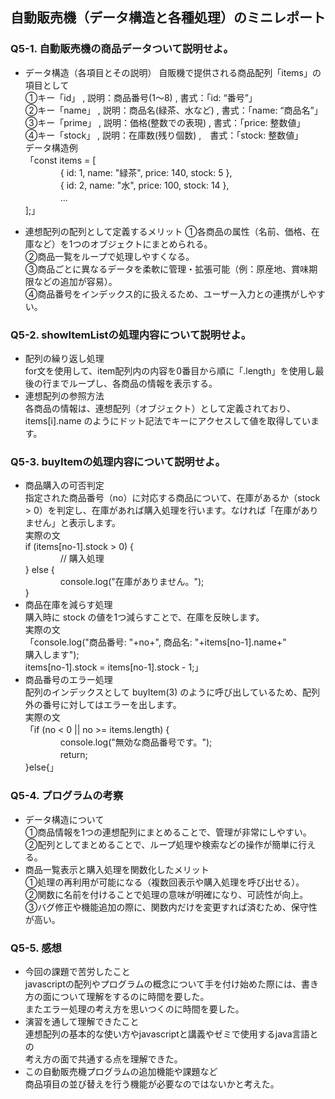 ## 自動販売機（データ構造と各種処理）のミニレポート
### Q5-1. 自動販売機の商品データついて説明せよ。
* データ構造（各項目とその説明）
自販機で提供される商品配列「items」の項目として  
①キー「id」 , 説明：商品番号(1～8) , 書式：「id: “番号”」  
②キー「name」 , 説明：商品名(緑茶、水など) , 書式：「name: “商品名”」  
③キー「prime」 , 説明：価格(整数での表現) , 書式：「price: 整数値」  
④キー「stock」 , 説明：在庫数(残り個数) ,　書式：「stock: 整数値」  
データ構造例  
「const items = [  
　　　　{ id: 1, name: "緑茶", price: 140, stock: 5 },  
　　　　{ id: 2, name: "水", price: 100, stock: 14 },  
　　　　...  
];」  
  
* 連想配列の配列として定義するメリット
①各商品の属性（名前、価格、在庫など）を1つのオブジェクトにまとめられる。  
②商品一覧をループで処理しやすくなる。  
③商品ごとに異なるデータを柔軟に管理・拡張可能（例：原産地、賞味期限などの追加が容易）。  
④商品番号をインデックス的に扱えるため、ユーザー入力との連携がしやすい。  
### Q5-2. showItemListの処理内容について説明せよ。
* 配列の繰り返し処理  
for文を使用して、item配列内の内容を0番目から順に「.length」を使用し最後の行までループし、各商品の情報を表示する。  
* 連想配列の参照方法  
各商品の情報は、連想配列（オブジェクト）として定義されており、items[i].name のようにドット記法でキーにアクセスして値を取得しています。  
### Q5-3. buyItemの処理内容について説明せよ。
* 商品購入の可否判定  
指定された商品番号（no）に対応する商品について、在庫があるか（stock > 0）を判定し、在庫があれば購入処理を行います。なければ「在庫がありません」と表示します。  
実際の文  
if (items[no-1].stock > 0) {  
　　　　// 購入処理  
} else {  
　　　　console.log("在庫がありません。");  
}  
* 商品在庫を減らす処理  
購入時に stock の値を1つ減らすことで、在庫を反映します。  
実際の文  
「console.log("商品番号: "+no+", 商品名: "+items[no-1].name+"  
購入します");  
items[no-1].stock = items[no-1].stock - 1;」  
* 商品番号のエラー処理  
配列のインデックスとして buyItem(3) のように呼び出しているため、配列外の番号に対してはエラーを出します。  
実際の文  
「if (no < 0 || no >= items.length) {  
　　　　console.log("無効な商品番号です。");  
　　　　return;  
}else{」  
### Q5-4. プログラムの考察
* データ構造について  
①商品情報を1つの連想配列にまとめることで、管理が非常にしやすい。  
②配列としてまとめることで、ループ処理や検索などの操作が簡単に行える。  
* 商品一覧表示と購入処理を関数化したメリット  
①処理の再利用が可能になる（複数回表示や購入処理を呼び出せる）。  
②関数に名前を付けることで処理の意味が明確になり、可読性が向上。  
③バグ修正や機能追加の際に、関数内だけを変更すれば済むため、保守性が高い。  
### Q5-5. 感想
* 今回の課題で苦労したこと  
javascriptの配列やプログラムの概念について手を付け始めた際には、書き方の面について理解をするのに時間を要した。  
またエラー処理の考え方を思いつくのに時間を要した。  
* 演習を通して理解できたこと  
連想配列の基本的な使い方やjavascriptと講義やゼミで使用するjava言語との  
考え方の面で共通する点を理解できた。  
* この自動販売機プログラムの追加機能や課題など  
商品項目の並び替えを行う機能が必要なのではないかと考えた。
  

